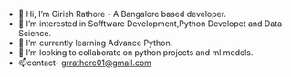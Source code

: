 - 👋 Hi, I’m Girish Rathore - A Bangalore based developer.
- 👀 I’m interested in Sofftware Development,Python Developet and Data Science.
- 🌱 I’m currently learning Advance Python.
- 💞️ I’m looking to collaborate on python projects and ml models.
- 📫contact- grrathore01@gmail.com

<!---
GrYpHoN19/GrYpHoN19 is a ✨ special ✨ repository because its `README.md` (this file) appears on your GitHub profile.
You can click the Preview link to take a look at your changes.
--->
